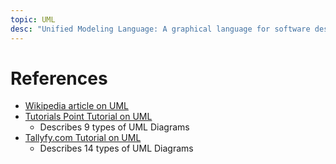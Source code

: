 ```yaml
---
topic: UML 
desc: "Unified Modeling Language: A graphical language for software design"
---
```


# References

* [Wikipedia article on UML](https://en.wikipedia.org/wiki/Unified_Modeling_Language)
* [Tutorials Point Tutorial on UML](https://www.tutorialspoint.com/uml/)
   * Describes 9 types of UML Diagrams
* [Tallyfy.com Tutorial on UML](https://tallyfy.com/uml-diagram/)
   * Describes 14 types of UML Diagrams
